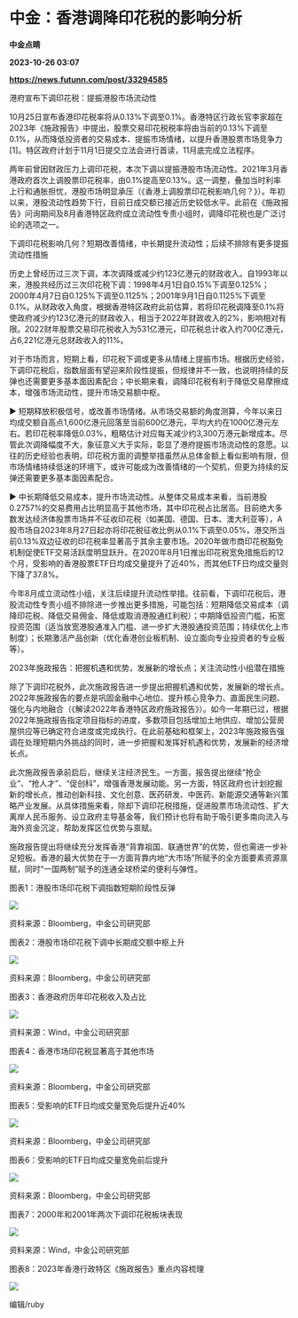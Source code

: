 # 中金：香港调降印花税的影响分析
**中金点睛**

**2023-10-26 03:07**

**https://news.futunn.com/post/33294585**

港府宣布下调印花税：提振港股市场流动性

10月25日宣布香港印花税率将从0.13%下调至0.1%。香港特区行政长官李家超在2023年《施政报告》中提出，股票交易印花税税率将由当前的0.13%下调至0.1%，从而降低投资者的交易成本、提振市场情绪，以提升香港股票市场竞争力\[1\]。特区政府计划于11月1日提交立法会进行首读，11月底完成立法程序。

两年前曾因财政压力上调印花税，本次下调以提振港股市场流动性。2021年3月香港政府首次上调股票印花税率，由0.1%提高至0.13%。这一调整，叠加当时利率上行和通胀担忧，港股市场明显承压（《香港上调股票印花税影响几何？》）。年初以来，港股流动性趋势下行，目前日成交额已接近历史较低水平。此前在《施政报告》问询期间及8月香港特区政府成立流动性专责小组时，调降印花税也是广泛讨论的选项之一。

下调印花税影响几何？短期改善情绪，中长期提升流动性；后续不排除有更多提振流动性措施

历史上曾经历过三次下调，本次调降或减少约123亿港元的财政收入。自1993年以来，港股共经历过三次印花税下调：1998年4月1日自0.15%下调至0.125%；2000年4月7日自0.125%下调至0.1125%；2001年9月1日自0.1125%下调至0.1%。从财政收入角度，根据香港特区政府此前估算，若将印花税调降至0.1%将使政府减少约123亿港元的财政收入，相当于2022年财政收入的2%，影响相对有限。2022财年股票交易印花税收入为531亿港元，印花税总计收入约700亿港元，占6,221亿港元总财政收入的11%。

对于市场而言，短期上看，印花税下调或更多从情绪上提振市场。根据历史经验，下调印花税后，指数层面有望迎来阶段性提振，但规律并不一致，也说明持续的反弹也还需要更多基本面因素配合；中长期来看，调降印花税有利于降低交易摩擦成本，增强市场流动性，提升市场交易额中枢。

► 短期释放积极信号，或改善市场情绪。从市场交易额的角度测算，今年以来日均成交额自高点1,600亿港元回落至当前600亿港元，平均大约在1000亿港元左右。若印花税率降低0.03%，粗略估计对应每天减少约3,300万港元新增成本。尽管此次调降幅度不大，象征意义大于实际，彰显了港府提振市场流动性的意愿。以往的历史经验也表明，印花税方面的调整举措虽然从总体金额上看似影响有限，但市场情绪持续低迷的环境下，或许可能成为改善情绪的一个契机，但更为持续的反弹还需要更多基本面因素配合。

► 中长期降低交易成本，提升市场流动性。从整体交易成本来看，当前港股0.2757%的交易费用占比明显高于其他市场，其中印花税占比居高。目前绝大多数发达经济体股票市场并不征收印花税（如美国、德国、日本、澳大利亚等），A股市场自2023年8月27日起亦将印花税征收比例从0.1%下调至0.05%，港交所当前0.13%双边征收的印花税率显著高于其余主要市场。2020年做市商印花税豁免机制促使ETF交易活跃度明显跃升。在2020年8月1日推出印花税宽免措施后的12个月，受影响的香港股票ETF日均成交量提升了近40%，而其他ETF日均成交量则下降了37.8%。

今年8月成立流动性小组，关注后续提升流动性举措。往前看，下调印花税后，港股流动性专责小组不排除进一步推出更多措施，可能包括：短期降低交易成本（调降印花税、降低交易佣金、降低或取消港股通红利税）；中期降低投资门槛，拓宽投资范围（适当放宽港股通准入门槛、进一步扩大港股通投资范围；持续优化上市制度）；长期激活产品创新（优化香港创业板机制、设立面向专业投资者的专业板等）。

2023年施政报告：把握机遇和优势，发展新的增长点；关注流动性小组潜在措施

除了下调印花税外，此次施政报告进一步提出把握机遇和优势，发展新的增长点。2022年施政报告的要点是巩固金融中心地位、提升核心竞争力、直面民生问题、强化与内地融合（《解读2022年香港特区政府施政报告》）。如今一年期已过，根据2022年施政报告指定项目指标的进度，多数项目包括增加土地供应、增加公营房屋供应等已确定符合进度或完成执行。在此前基础和框架上，2023年施政报告强调在处理短期内外挑战的同时，进一步把握和发挥好机遇和优势，发展新的经济增长点。

此次施政报告承前启后，继续关注经济民生。一方面，报告提出继续“抢企业”、“抢人才”、“促创科”，增强香港发展动能。另一方面，特区政府也计划挖掘新的增长点，推动创新科技、文化创意、医药研发、中医药、新能源交通等新兴策略产业发展。从具体措施来看，除却下调印花税措施，促进股票市场流动性、扩大离岸人民币服务、设立政府主导基金等，我们预计也将有助于吸引更多南向流入与海外资金沉淀，帮助发挥区位优势与禀赋。

施政报告提出将继续充分发挥香港“背靠祖国、联通世界”的优势，但也需进一步补足短板。香港的最大优势在于一方面背靠内地“大市场”所赋予的全方面要素资源禀赋，同时“一国两制”赋予的连通全球桥梁的便利与弹性。

图表1：港股市场印花税下调指数短期阶段性反弹

![](https://postimg.futunn.com/16982864157834650175394.png)

资料来源：Bloomberg，中金公司研究部

图表2：港股市场印花税下调中长期成交额中枢上升

![](https://postimg.futunn.com/16982864157845543681854.png)

资料来源：Bloomberg，中金公司研究部

图表3：香港政府历年印花税收入及占比

![](https://postimg.futunn.com/16982864157166551476471.png)

资料来源：Wind，中金公司研究部

图表4：香港市场印花税显著高于其他市场

![](https://postimg.futunn.com/169828641576538079666.png)

资料来源：Bloomberg，中金公司研究部

图表5：受影响的ETF日均成交量宽免后提升近40%

![](https://postimg.futunn.com/16982864157705065445337.png)

资料来源：Bloomberg，中金公司研究部

图表6：受影响的ETF日均成交量宽免前后提升

![](https://postimg.futunn.com/16982864158053961527064.png)

资料来源：Bloomberg，中金公司研究部

图表7：2000年和2001年两次下调印花税板块表现

![](https://postimg.futunn.com/16982864158412767521525.png)

资料来源：Wind，中金公司研究部

图表8：2023年香港行政特区《施政报告》重点内容梳理

![](https://postimg.futunn.com/16982864158518078506773.png)

编辑/ruby